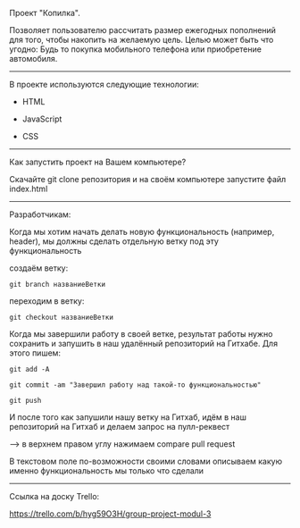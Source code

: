 Проект "Копилка".

Позволяет пользователю рассчитать размер ежегодных пополнений для того, чтобы накопить на желаемую цель.
Целью может быть что угодно: Будь то покупка мобильного телефона или приобретение автомобиля.

---

В проекте используются следующие технологии:

- HTML

- JavaScript

- CSS

---

Как запустить проект на Вашем компьютере?

Скачайте git clone репозитория и на своём компьютере запустите файл index.html

---

Разработчикам:

Когда мы хотим начать делать новую функциональность (например, header), мы должны сделать отдельную ветку под эту функциональность

создаём ветку:

`git branch названиеВетки`

переходим в ветку:

`git checkout названиеВетки`

Когда мы завершили работу в своей ветке, результат работы нужно сохранить и запушить в наш удалённый репозиторий на Гитхабе. Для этого пишем:

`git add -A`

`git commit -am "Завершил работу над такой-то функциональностью"`

`git push`

И после того как запушили нашу ветку на Гитхаб, идём в наш репозиторий на Гитхаб и делаем запрос на пулл-реквест

--> в верхнем правом углу нажимаем compare pull request

В текстовом поле по-возможности своими словами описываем какую именно функциональность мы только что сделали

---

Ссылка на доску Trello:

https://trello.com/b/hyg59O3H/group-project-modul-3
